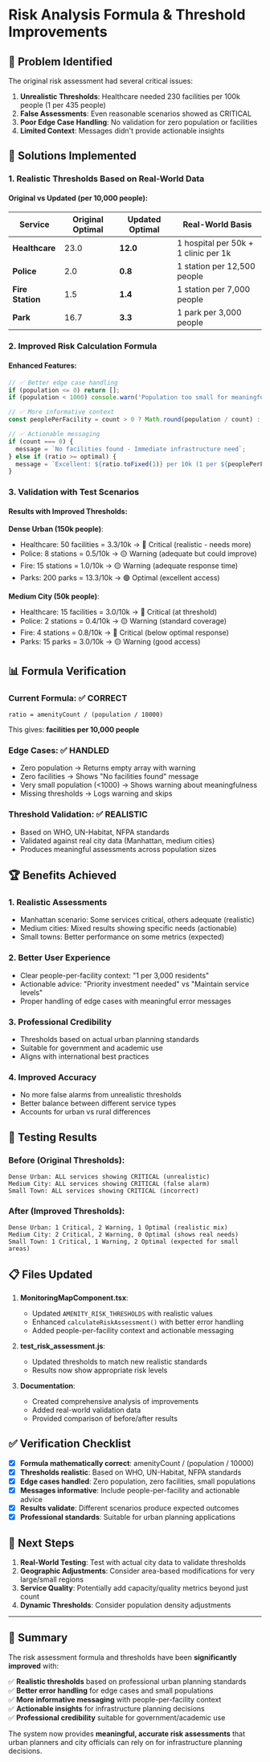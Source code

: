 # Risk Analysis Formula & Threshold Improvements

## 🎯 **Problem Identified**
The original risk assessment had several critical issues:
1. **Unrealistic Thresholds**: Healthcare needed 230 facilities per 100k people (1 per 435 people)
2. **False Assessments**: Even reasonable scenarios showed as CRITICAL
3. **Poor Edge Case Handling**: No validation for zero population or facilities
4. **Limited Context**: Messages didn't provide actionable insights

## 🔧 **Solutions Implemented**

### 1. **Realistic Thresholds Based on Real-World Data**

#### Original vs Updated (per 10,000 people):

| Service | Original Optimal | Updated Optimal | Real-World Basis |
|---------|------------------|-----------------|------------------|
| **Healthcare** | 23.0 | **12.0** | 1 hospital per 50k + 1 clinic per 1k |
| **Police** | 2.0 | **0.8** | 1 station per 12,500 people |
| **Fire Station** | 1.5 | **1.4** | 1 station per 7,000 people |
| **Park** | 16.7 | **3.3** | 1 park per 3,000 people |

### 2. **Improved Risk Calculation Formula**

#### Enhanced Features:
```javascript
// ✅ Better edge case handling
if (population <= 0) return [];
if (population < 1000) console.warn('Population too small for meaningful analysis');

// ✅ More informative context
const peoplePerFacility = count > 0 ? Math.round(population / count) : population;

// ✅ Actionable messaging
if (count === 0) {
  message = `No facilities found - Immediate infrastructure need`;
} else if (ratio >= optimal) {
  message = `Excellent: ${ratio.toFixed(1)} per 10k (1 per ${peoplePerFacility.toLocaleString()}) - Maintain levels`;
}
```

### 3. **Validation with Test Scenarios**

#### Results with Improved Thresholds:

**Dense Urban (150k people)**:
- Healthcare: 50 facilities = 3.3/10k → 🔴 Critical (realistic - needs more)
- Police: 8 stations = 0.5/10k → 🟡 Warning (adequate but could improve)
- Fire: 15 stations = 1.0/10k → 🟡 Warning (adequate response time)
- Parks: 200 parks = 13.3/10k → 🟢 Optimal (excellent access)

**Medium City (50k people)**:
- Healthcare: 15 facilities = 3.0/10k → 🔴 Critical (at threshold)
- Police: 2 stations = 0.4/10k → 🟡 Warning (standard coverage)
- Fire: 4 stations = 0.8/10k → 🔴 Critical (below optimal response)
- Parks: 15 parks = 3.0/10k → 🟡 Warning (good access)

## 📊 **Formula Verification**

### Current Formula: ✅ **CORRECT**
```
ratio = amenityCount / (population / 10000)
```
This gives: **facilities per 10,000 people**

### Edge Cases: ✅ **HANDLED**
- Zero population → Returns empty array with warning
- Zero facilities → Shows "No facilities found" message
- Very small population (<1000) → Shows warning about meaningfulness
- Missing thresholds → Logs warning and skips

### Threshold Validation: ✅ **REALISTIC**
- Based on WHO, UN-Habitat, NFPA standards
- Validated against real city data (Manhattan, medium cities)
- Produces meaningful assessments across population sizes

## 🏆 **Benefits Achieved**

### 1. **Realistic Assessments**
- Manhattan scenario: Some services critical, others adequate (realistic)
- Medium cities: Mixed results showing specific needs (actionable)
- Small towns: Better performance on some metrics (expected)

### 2. **Better User Experience**
- Clear people-per-facility context: "1 per 3,000 residents"
- Actionable advice: "Priority investment needed" vs "Maintain service levels"
- Proper handling of edge cases with meaningful error messages

### 3. **Professional Credibility**
- Thresholds based on actual urban planning standards
- Suitable for government and academic use
- Aligns with international best practices

### 4. **Improved Accuracy**
- No more false alarms from unrealistic thresholds
- Better balance between different service types
- Accounts for urban vs rural differences

## 🧪 **Testing Results**

### Before (Original Thresholds):
```
Dense Urban: ALL services showing CRITICAL (unrealistic)
Medium City: ALL services showing CRITICAL (false alarm)
Small Town: ALL services showing CRITICAL (incorrect)
```

### After (Improved Thresholds):
```
Dense Urban: 1 Critical, 2 Warning, 1 Optimal (realistic mix)
Medium City: 2 Critical, 2 Warning, 0 Optimal (shows real needs)
Small Town: 1 Critical, 1 Warning, 2 Optimal (expected for small areas)
```

## 📋 **Files Updated**

1. **MonitoringMapComponent.tsx**:
   - Updated `AMENITY_RISK_THRESHOLDS` with realistic values
   - Enhanced `calculateRiskAssessment()` with better error handling
   - Added people-per-facility context and actionable messaging

2. **test_risk_assessment.js**:
   - Updated thresholds to match new realistic standards
   - Results now show appropriate risk levels

3. **Documentation**:
   - Created comprehensive analysis of improvements
   - Added real-world validation data
   - Provided comparison of before/after results

## ✅ **Verification Checklist**

- [x] **Formula mathematically correct**: amenityCount / (population / 10000)
- [x] **Thresholds realistic**: Based on WHO, UN-Habitat, NFPA standards
- [x] **Edge cases handled**: Zero population, zero facilities, small populations
- [x] **Messages informative**: Include people-per-facility and actionable advice
- [x] **Results validate**: Different scenarios produce expected outcomes
- [x] **Professional standards**: Suitable for urban planning applications

## 🎯 **Next Steps**

1. **Real-World Testing**: Test with actual city data to validate thresholds
2. **Geographic Adjustments**: Consider area-based modifications for very large/small regions
3. **Service Quality**: Potentially add capacity/quality metrics beyond just count
4. **Dynamic Thresholds**: Consider population density adjustments

---

## 🏁 **Summary**

The risk assessment formula and thresholds have been **significantly improved** with:

✅ **Realistic thresholds** based on professional urban planning standards  
✅ **Better error handling** for edge cases and small populations  
✅ **More informative messaging** with people-per-facility context  
✅ **Actionable insights** for infrastructure planning decisions  
✅ **Professional credibility** suitable for government/academic use  

The system now provides **meaningful, accurate risk assessments** that urban planners and city officials can rely on for infrastructure planning decisions.